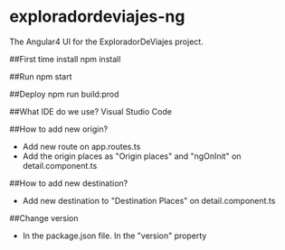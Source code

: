 # exploradordeviajes-ng
The Angular4 UI for the ExploradorDeViajes project.

##First time install
npm install

##Run 
npm start

##Deploy
npm run build:prod

##What IDE do we use?
Visual Studio Code

##How to add new origin?
- Add new route on app.routes.ts
- Add the origin places as "Origin places" and "ngOnInit" on detail.component.ts

##How to add new destination?
- Add new destination to "Destination Places" on detail.component.ts

##Change version
- In the package.json file. In the "version" property